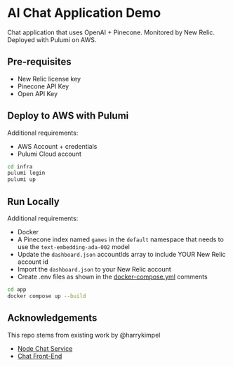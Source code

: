 # AI Chat Application Demo

Chat application that uses OpenAI + Pinecone. Monitored by New Relic. Deployed with Pulumi on AWS.

## Pre-requisites

- New Relic license key
- Pinecone API Key
- Open API Key

## Deploy to AWS with Pulumi

Additional requirements:

- AWS Account + credentials
- Pulumi Cloud account

```bash
cd infra
pulumi login
pulumi up
```

## Run Locally

Additional requirements:

- Docker
- A Pinecone index named `games` in the `default` namespace that needs to use the `text-embedding-ada-002` model
- Update the `dashboard.json` accountIds array to include YOUR New Relic account id
- Import the `dashboard.json` to your New Relic account
- Create .env files as shown in the [docker-compose.yml](./app/docker-compose.yml) comments

```bash
cd app
docker compose up --build
```

## Acknowledgements

This repo stems from existing work by @harrykimpel

- [Node Chat Service](https://github.com/harrykimpel/node-chat-service)
- [Chat Front-End](https://github.com/harrykimpel/python-flask-openai/tree/main/chat-frontend)
